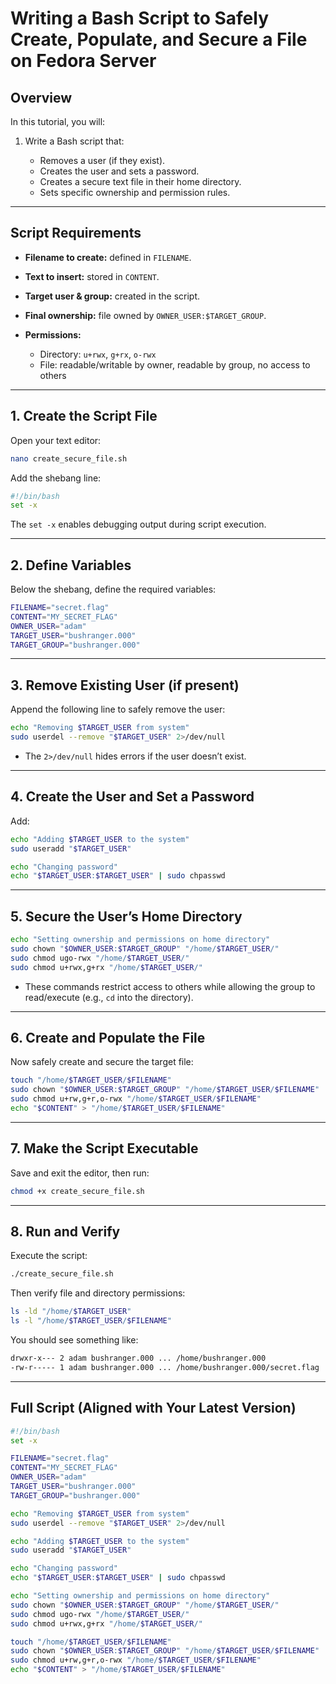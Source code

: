 # Writing a Bash Script to Safely Create, Populate, and Secure a File on Fedora Server

## Overview

In this tutorial, you will:

1. Write a Bash script that:

   * Removes a user (if they exist).
   * Creates the user and sets a password.
   * Creates a secure text file in their home directory.
   * Sets specific ownership and permission rules.

---

## Script Requirements

* **Filename to create:** defined in `FILENAME`.
* **Text to insert:** stored in `CONTENT`.
* **Target user & group:** created in the script.
* **Final ownership:** file owned by `OWNER_USER:$TARGET_GROUP`.
* **Permissions:**

  * Directory: `u+rwx`, `g+rx`, `o-rwx`
  * File: readable/writable by owner, readable by group, no access to others

---

## 1. Create the Script File

Open your text editor:

```bash
nano create_secure_file.sh
```

Add the shebang line:

```bash
#!/bin/bash
set -x
```

The `set -x` enables debugging output during script execution.

---

## 2. Define Variables

Below the shebang, define the required variables:

```bash
FILENAME="secret.flag"
CONTENT="MY_SECRET_FLAG"
OWNER_USER="adam"
TARGET_USER="bushranger.000"
TARGET_GROUP="bushranger.000"
```

---

## 3. Remove Existing User (if present)

Append the following line to safely remove the user:

```bash
echo "Removing $TARGET_USER from system"
sudo userdel --remove "$TARGET_USER" 2>/dev/null
```

* The `2>/dev/null` hides errors if the user doesn’t exist.

---

## 4. Create the User and Set a Password

Add:

```bash
echo "Adding $TARGET_USER to the system"
sudo useradd "$TARGET_USER"

echo "Changing password"
echo "$TARGET_USER:$TARGET_USER" | sudo chpasswd
```

---

## 5. Secure the User’s Home Directory

```bash
echo "Setting ownership and permissions on home directory"
sudo chown "$OWNER_USER:$TARGET_GROUP" "/home/$TARGET_USER/"
sudo chmod ugo-rwx "/home/$TARGET_USER/"
sudo chmod u+rwx,g+rx "/home/$TARGET_USER/"
```

* These commands restrict access to others while allowing the group to read/execute (e.g., `cd` into the directory).

---

## 6. Create and Populate the File

Now safely create and secure the target file:

```bash
touch "/home/$TARGET_USER/$FILENAME"
sudo chown "$OWNER_USER:$TARGET_GROUP" "/home/$TARGET_USER/$FILENAME"
sudo chmod u+rw,g+r,o-rwx "/home/$TARGET_USER/$FILENAME"
echo "$CONTENT" > "/home/$TARGET_USER/$FILENAME"
```

---

## 7. Make the Script Executable

Save and exit the editor, then run:

```bash
chmod +x create_secure_file.sh
```

---

## 8. Run and Verify

Execute the script:

```bash
./create_secure_file.sh
```

Then verify file and directory permissions:

```bash
ls -ld "/home/$TARGET_USER"
ls -l "/home/$TARGET_USER/$FILENAME"
```

You should see something like:

```bash
drwxr-x--- 2 adam bushranger.000 ... /home/bushranger.000
-rw-r----- 1 adam bushranger.000 ... /home/bushranger.000/secret.flag
```

---

## Full Script (Aligned with Your Latest Version)

```bash
#!/bin/bash
set -x

FILENAME="secret.flag"
CONTENT="MY_SECRET_FLAG"
OWNER_USER="adam"
TARGET_USER="bushranger.000"
TARGET_GROUP="bushranger.000"

echo "Removing $TARGET_USER from system"
sudo userdel --remove "$TARGET_USER" 2>/dev/null

echo "Adding $TARGET_USER to the system"
sudo useradd "$TARGET_USER"

echo "Changing password"
echo "$TARGET_USER:$TARGET_USER" | sudo chpasswd

echo "Setting ownership and permissions on home directory"
sudo chown "$OWNER_USER:$TARGET_GROUP" "/home/$TARGET_USER/"
sudo chmod ugo-rwx "/home/$TARGET_USER/"
sudo chmod u+rwx,g+rx "/home/$TARGET_USER/"

touch "/home/$TARGET_USER/$FILENAME"
sudo chown "$OWNER_USER:$TARGET_GROUP" "/home/$TARGET_USER/$FILENAME"
sudo chmod u+rw,g+r,o-rwx "/home/$TARGET_USER/$FILENAME"
echo "$CONTENT" > "/home/$TARGET_USER/$FILENAME"
```

